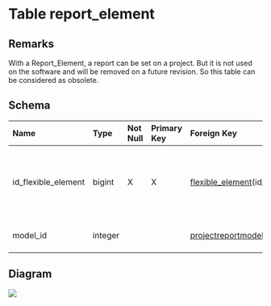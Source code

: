# Table report\_element #
## Remarks ##
With a Report\_Element, a report can be set on a project. But it is not used on the software and will be removed on a future revision. So this table can be considered as obsolete.

## Schema ##
| **Name** | **Type** | **Not Null** | **Primary Key** | **Foreign Key** | **Remarks** |
|:---------|:---------|:-------------|:----------------|:----------------|:------------|
| id\_flexible\_element | bigint   | X            | X               | [flexible\_element](flexible_element.md)(id\_flexible\_element) | This is the primary key of the table and also a foreign key on the table flexible\_element which is its parent table. |
| model\_id | integer  |              |                 | [projectreportmodel](projectreportmodel.md)(id) | This is a foreign key to the table ProjectReportModel. |

## Diagram ##
<img src='http://www.sigmah.org/svg_load.php?file=http://sigma-h.googlecode.com/svn/wiki/diagrams/report_element.svg' />

